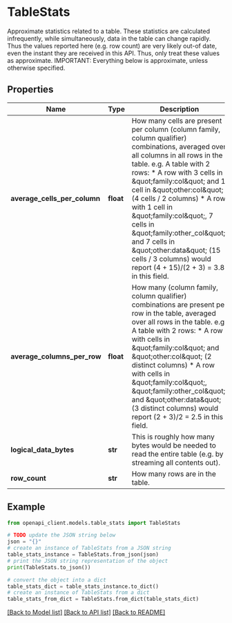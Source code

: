 # TableStats

Approximate statistics related to a table. These statistics are calculated infrequently, while simultaneously, data in the table can change rapidly. Thus the values reported here (e.g. row count) are very likely out-of date, even the instant they are received in this API. Thus, only treat these values as approximate. IMPORTANT: Everything below is approximate, unless otherwise specified.

## Properties

Name | Type | Description | Notes
------------ | ------------- | ------------- | -------------
**average_cells_per_column** | **float** | How many cells are present per column (column family, column qualifier) combinations, averaged over all columns in all rows in the table. e.g. A table with 2 rows: * A row with 3 cells in \&quot;family:col\&quot; and 1 cell in \&quot;other:col\&quot; (4 cells / 2 columns) * A row with 1 cell in \&quot;family:col\&quot;, 7 cells in \&quot;family:other_col\&quot;, and 7 cells in \&quot;other:data\&quot; (15 cells / 3 columns) would report (4 + 15)/(2 + 3) &#x3D; 3.8 in this field. | [optional] 
**average_columns_per_row** | **float** | How many (column family, column qualifier) combinations are present per row in the table, averaged over all rows in the table. e.g. A table with 2 rows: * A row with cells in \&quot;family:col\&quot; and \&quot;other:col\&quot; (2 distinct columns) * A row with cells in \&quot;family:col\&quot;, \&quot;family:other_col\&quot;, and \&quot;other:data\&quot; (3 distinct columns) would report (2 + 3)/2 &#x3D; 2.5 in this field. | [optional] 
**logical_data_bytes** | **str** | This is roughly how many bytes would be needed to read the entire table (e.g. by streaming all contents out). | [optional] 
**row_count** | **str** | How many rows are in the table. | [optional] 

## Example

```python
from openapi_client.models.table_stats import TableStats

# TODO update the JSON string below
json = "{}"
# create an instance of TableStats from a JSON string
table_stats_instance = TableStats.from_json(json)
# print the JSON string representation of the object
print(TableStats.to_json())

# convert the object into a dict
table_stats_dict = table_stats_instance.to_dict()
# create an instance of TableStats from a dict
table_stats_from_dict = TableStats.from_dict(table_stats_dict)
```
[[Back to Model list]](../README.md#documentation-for-models) [[Back to API list]](../README.md#documentation-for-api-endpoints) [[Back to README]](../README.md)


